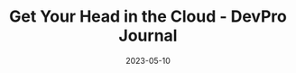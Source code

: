 ---
category:
- .nan
date: 2023-05-10
keyword_suggestion: ubuntu install docker
post_inspiration: https://www.devprojournal.com/technology-trends/cloud/get-your-head-in-the-cloud/
silot_terms: digital automation
title: Get Your Head in the <b>Cloud</b> - DevPro Journal
---